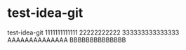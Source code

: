 # test-idea-git
test-idea-git
1111111111111
22222222222
333333333333333
AAAAAAAAAAAAAA
BBBBBBBBBBBBBB
